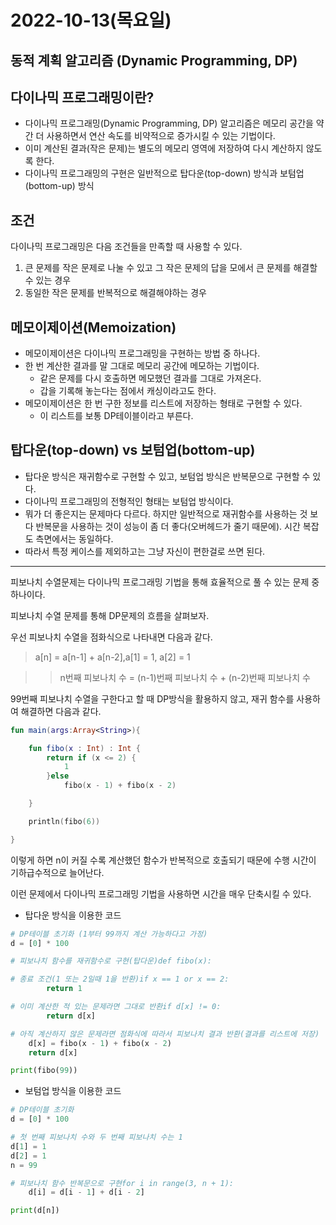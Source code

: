 # 2022-10-13(목요일)

## 동적 계획 알고리즘 (Dynamic Programming, DP)

## 다이나믹 프로그래밍이란?

- 다이나믹 프로그래밍(Dynamic Programming, DP) 알고리즘은 메모리 공간을 약간 더 사용하면서 연산 속도를 비약적으로 증가시킬 수 있는 기법이다.
- 이미 계산된 결과(작은 문제)는 별도의 메모리 영역에 저장하여 다시 계산하지 않도록 한다.
- 다이나믹 프로그래밍의 구현은 일반적으로 탑다운(top-down) 방식과 보텀업(bottom-up) 방식

## 조건

다이나믹 프로그래밍은 다음 조건들을 만족할 때 사용할 수 있다.

1. 큰 문제를 작은 문제로 나눌 수 있고 그 작은 문제의 답을 모에서 큰 문제를 해결할 수 있는 경우
2. 동일한 작은 문제를 반복적으로 해결해야하는 경우

## 메모이제이션(Memoization)

- 메모이제이션은 다이나믹 프로그래밍을 구현하는 방법 중 하나다.
- 한 번 계산한 결과를 말 그대로 메모리 공간에 메모하는 기법이다.
    - 같은 문제를 다시 호출하면 메모했던 결과를 그대로 가져온다.
    - 갑을 기록해 놓는다는 점에서 캐싱이라고도 한다.
- 메모이제이션은 한 번 구한 정보를 리스트에 저장하는 형태로 구현할 수 있다.
    - 이 리스트를 보통 DP테이블이라고 부른다.

## 탑다운(top-down) vs 보텀업(bottom-up)

- 탑다운 방식은 재귀함수로 구현할 수 있고, 보텀업 방식은 반복문으로 구현할 수 있다.
- 다이나믹 프로그래밍의 전형적인 형태는 보텀업 방식이다.
- 뭐가 더 좋은지는 문제마다 다르다. 하지만 일반적으로 재귀함수를 사용하는 것 보다 반복문을 사용하는 것이 성능이 좀 더 좋다(오버헤드가 줄기 때문에). 시간 복잡도 측면에서는 동일하다.
- 따라서 특정 케이스를 제외하고는 그냥 자신이 편한걸로 쓰면 된다.

---

피보나치 수열문제는 다이나믹 프로그래밍 기법을 통해 효율적으로 풀 수 있는 문제 중 하나이다.

피보나치 수열 문제를 통해 DP문제의 흐름을 살펴보자.

우선 피보나치 수열을 점화식으로 나타내면 다음과 같다.

> a[n] = a[n-1] + a[n-2],a[1] = 1, a[2] = 1
> 

>> n번째 피보나치 수 = (n-1)번째 피보나치 수 + (n-2)번째 피보나치 수

99번째 피보나치 수열을 구한다고 할 때 DP방식을 활용하지 않고, 재귀 함수를 사용하여 해결하면 다음과 같다.

```kotlin
fun main(args:Array<String>){

    fun fibo(x : Int) : Int {
        return if (x <= 2) {
            1
        }else
            fibo(x - 1) + fibo(x - 2)

    }

    println(fibo(6))

}
```

이렇게 하면 n이 커질 수록 계산했던 함수가 반복적으로 호출되기 때문에 수행 시간이 기하급수적으로 늘어난다.

이런 문제에서 다이나믹 프로그래밍 기법을 사용하면 시간을 매우 단축시킬 수 있다.

- 탑다운 방식을 이용한 코드

```python
# DP테이블 초기화 (1부터 99까지 계산 가능하다고 가정)
d = [0] * 100

# 피보나치 함수를 재귀함수로 구현(탑다운)def fibo(x):

# 종료 조건(1 또는 2일때 1을 반환)if x == 1 or x == 2:
        return 1

# 이미 계산한 적 있는 문제라면 그대로 반환if d[x] != 0:
        return d[x]

# 아직 계산하지 않은 문제라면 점화식에 따라서 피보나치 결과 반환(결과를 리스트에 저장)
    d[x] = fibo(x - 1) + fibo(x - 2)
    return d[x]

print(fibo(99))

```

- 보텀업 방식을 이용한 코드

```python
# DP테이블 초기화
d = [0] * 100

# 첫 번째 피보나치 수와 두 번째 피보나치 수는 1
d[1] = 1
d[2] = 1
n = 99

# 피보나치 함수 반복문으로 구현for i in range(3, n + 1):
    d[i] = d[i - 1] + d[i - 2]

print(d[n])

```